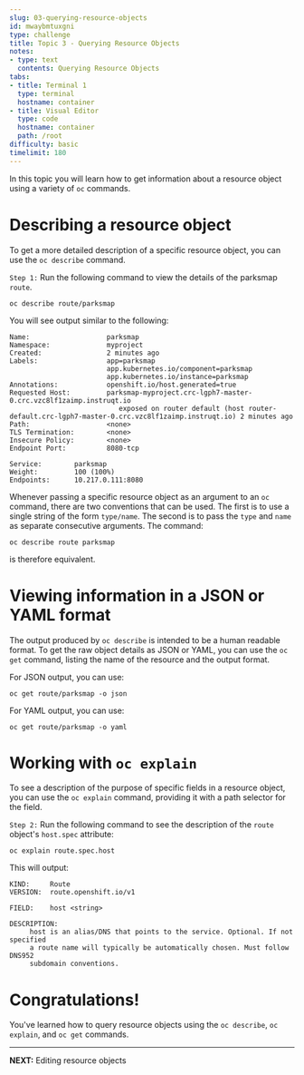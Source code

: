 ```yaml
---
slug: 03-querying-resource-objects
id: mwaybmtuxgni
type: challenge
title: Topic 3 - Querying Resource Objects
notes:
- type: text
  contents: Querying Resource Objects
tabs:
- title: Terminal 1
  type: terminal
  hostname: container
- title: Visual Editor
  type: code
  hostname: container
  path: /root
difficulty: basic
timelimit: 180
---
```

In this topic you will learn how to get information about a resource object using a variety of `oc` commands.

# Describing a resource object

To get a more detailed description of a specific resource object, you can use the ``oc describe`` command.

`Step 1:` Run the following command to view the details of the parksmap `route`.

```
oc describe route/parksmap
```

You will see output similar to the following:

```
Name:                   parksmap
Namespace:              myproject
Created:                2 minutes ago
Labels:                 app=parksmap
                        app.kubernetes.io/component=parksmap
                        app.kubernetes.io/instance=parksmap
Annotations:            openshift.io/host.generated=true
Requested Host:         parksmap-myproject.crc-lgph7-master-0.crc.vzc8lf1zaimp.instruqt.io
                           exposed on router default (host router-default.crc-lgph7-master-0.crc.vzc8lf1zaimp.instruqt.io) 2 minutes ago
Path:                   <none>
TLS Termination:        <none>
Insecure Policy:        <none>
Endpoint Port:          8080-tcp

Service:        parksmap
Weight:         100 (100%)
Endpoints:      10.217.0.111:8080
```

Whenever passing a specific resource object as an argument to an ``oc`` command, there are two conventions that can be used. The first is to use a single string of the form ``type/name``. The second is to pass the ``type`` and ``name`` as separate consecutive arguments. The command:

```
oc describe route parksmap
```

is therefore equivalent.

# Viewing information in a JSON or YAML format

The output produced by `oc describe` is intended to be a human readable format. To get the raw object details as JSON or YAML, you can use the `oc get` command, listing the name of the resource and the output format.

For JSON output, you can use:

```
oc get route/parksmap -o json
```

For YAML output, you can use:

```
oc get route/parksmap -o yaml
```

# Working with `oc explain`

To see a description of the purpose of specific fields in a resource object, you can use the `oc explain` command, providing it with a path selector for the field.

`Step 2:` Run the following command to see the description of the `route` object's `host.spec` attribute:

```
oc explain route.spec.host
```

This will output:

```
KIND:     Route
VERSION:  route.openshift.io/v1

FIELD:    host <string>

DESCRIPTION:
     host is an alias/DNS that points to the service. Optional. If not specified
     a route name will typically be automatically chosen. Must follow DNS952
     subdomain conventions.
```
# Congratulations!

 You've learned how to query resource objects using the `oc describe`, `oc explain`, and `oc get` commands.

----

**NEXT:** Editing resource objects
